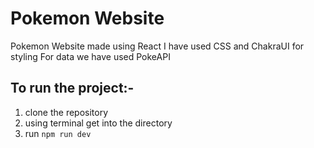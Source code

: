 # Pokemon Website

Pokemon Website made using React
I have used CSS and ChakraUI for styling
For data we have used PokeAPI

## To run the project:-
1. clone the repository
2. using terminal get into the directory
3. run `npm run dev`